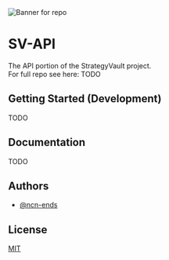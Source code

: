 
<img src="https://i.imgur.com/JL7dG6U.png" alt="Banner for repo">


# SV-API

The API portion of the StrategyVault project.  
For full repo see here: TODO



## Getting Started (Development)

TODO
## Documentation

TODO
## Authors

- [@ncn-ends](https://www.github.com/ncn-ends)


## License

[MIT](https://choosealicense.com/licenses/mit/)

